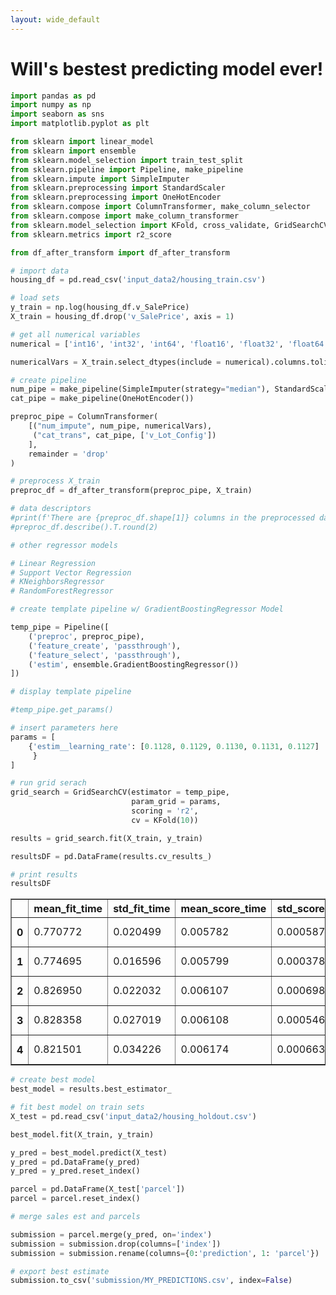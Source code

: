 ```yaml
---
layout: wide_default
---
```


# Will's bestest predicting model ever!


```python
import pandas as pd
import numpy as np
import seaborn as sns
import matplotlib.pyplot as plt

from sklearn import linear_model
from sklearn import ensemble
from sklearn.model_selection import train_test_split
from sklearn.pipeline import Pipeline, make_pipeline 
from sklearn.impute import SimpleImputer
from sklearn.preprocessing import StandardScaler 
from sklearn.preprocessing import OneHotEncoder 
from sklearn.compose import ColumnTransformer, make_column_selector
from sklearn.compose import make_column_transformer
from sklearn.model_selection import KFold, cross_validate, GridSearchCV
from sklearn.metrics import r2_score

from df_after_transform import df_after_transform
```


```python
# import data
housing_df = pd.read_csv('input_data2/housing_train.csv')
```


```python
# load sets 
y_train = np.log(housing_df.v_SalePrice)
X_train = housing_df.drop('v_SalePrice', axis = 1)
```


```python
# get all numerical variables
numerical = ['int16', 'int32', 'int64', 'float16', 'float32', 'float64']

numericalVars = X_train.select_dtypes(include = numerical).columns.tolist()
```


```python
# create pipeline
num_pipe = make_pipeline(SimpleImputer(strategy="median"), StandardScaler())
cat_pipe = make_pipeline(OneHotEncoder())

preproc_pipe = ColumnTransformer(
    [("num_impute", num_pipe, numericalVars), 
     ("cat_trans", cat_pipe, ['v_Lot_Config'])
    ], 
    remainder = 'drop'
)
```


```python
# preprocess X_train
preproc_df = df_after_transform(preproc_pipe, X_train)

# data descriptors
#print(f'There are {preproc_df.shape[1]} columns in the preprocessed data.')
#preproc_df.describe().T.round(2)
```


```python
# other regressor models 

# Linear Regression
# Support Vector Regression
# KNeighborsRegressor
# RandomForestRegressor
```


```python
# create template pipeline w/ GradientBoostingRegressor Model

temp_pipe = Pipeline([
    ('preproc', preproc_pipe), 
    ('feature_create', 'passthrough'), 
    ('feature_select', 'passthrough'), 
    ('estim', ensemble.GradientBoostingRegressor())
])
```


```python
# display template pipeline

#temp_pipe.get_params()
```


```python
# insert parameters here
params = [
    {'estim__learning_rate': [0.1128, 0.1129, 0.1130, 0.1131, 0.1127] 
     }
]
```


```python
# run grid serach
grid_search = GridSearchCV(estimator = temp_pipe, 
                           param_grid = params, 
                           scoring = 'r2', 
                           cv = KFold(10))

results = grid_search.fit(X_train, y_train)

resultsDF = pd.DataFrame(results.cv_results_)
```


```python
# print results
resultsDF
```




<div>
<style scoped>
    .dataframe tbody tr th:only-of-type {
        vertical-align: middle;
    }

    .dataframe tbody tr th {
        vertical-align: top;
    }

    .dataframe thead th {
        text-align: right;
    }
</style>
<table border="1" class="dataframe">
  <thead>
    <tr style="text-align: right;">
      <th></th>
      <th>mean_fit_time</th>
      <th>std_fit_time</th>
      <th>mean_score_time</th>
      <th>std_score_time</th>
      <th>param_estim__learning_rate</th>
      <th>params</th>
      <th>split0_test_score</th>
      <th>split1_test_score</th>
      <th>split2_test_score</th>
      <th>split3_test_score</th>
      <th>split4_test_score</th>
      <th>split5_test_score</th>
      <th>split6_test_score</th>
      <th>split7_test_score</th>
      <th>split8_test_score</th>
      <th>split9_test_score</th>
      <th>mean_test_score</th>
      <th>std_test_score</th>
      <th>rank_test_score</th>
    </tr>
  </thead>
  <tbody>
    <tr>
      <th>0</th>
      <td>0.770772</td>
      <td>0.020499</td>
      <td>0.005782</td>
      <td>0.000587</td>
      <td>0.1128</td>
      <td>{'estim__learning_rate': 0.1128}</td>
      <td>0.921781</td>
      <td>0.864645</td>
      <td>0.886064</td>
      <td>0.880770</td>
      <td>0.767492</td>
      <td>0.870976</td>
      <td>0.877148</td>
      <td>0.784574</td>
      <td>0.843924</td>
      <td>0.877631</td>
      <td>0.857500</td>
      <td>0.044852</td>
      <td>1</td>
    </tr>
    <tr>
      <th>1</th>
      <td>0.774695</td>
      <td>0.016596</td>
      <td>0.005799</td>
      <td>0.000378</td>
      <td>0.1129</td>
      <td>{'estim__learning_rate': 0.1129}</td>
      <td>0.910405</td>
      <td>0.862323</td>
      <td>0.886096</td>
      <td>0.880246</td>
      <td>0.763579</td>
      <td>0.860863</td>
      <td>0.877658</td>
      <td>0.788509</td>
      <td>0.847795</td>
      <td>0.845040</td>
      <td>0.852251</td>
      <td>0.042579</td>
      <td>5</td>
    </tr>
    <tr>
      <th>2</th>
      <td>0.826950</td>
      <td>0.022032</td>
      <td>0.006107</td>
      <td>0.000698</td>
      <td>0.113</td>
      <td>{'estim__learning_rate': 0.113}</td>
      <td>0.921323</td>
      <td>0.861661</td>
      <td>0.887722</td>
      <td>0.870243</td>
      <td>0.758338</td>
      <td>0.874552</td>
      <td>0.878520</td>
      <td>0.781549</td>
      <td>0.850395</td>
      <td>0.874005</td>
      <td>0.855831</td>
      <td>0.046686</td>
      <td>2</td>
    </tr>
    <tr>
      <th>3</th>
      <td>0.828358</td>
      <td>0.027019</td>
      <td>0.006108</td>
      <td>0.000546</td>
      <td>0.1131</td>
      <td>{'estim__learning_rate': 0.1131}</td>
      <td>0.919507</td>
      <td>0.865085</td>
      <td>0.882495</td>
      <td>0.876536</td>
      <td>0.762048</td>
      <td>0.871911</td>
      <td>0.880452</td>
      <td>0.770487</td>
      <td>0.846752</td>
      <td>0.870076</td>
      <td>0.854535</td>
      <td>0.047426</td>
      <td>3</td>
    </tr>
    <tr>
      <th>4</th>
      <td>0.821501</td>
      <td>0.034226</td>
      <td>0.006174</td>
      <td>0.000663</td>
      <td>0.1127</td>
      <td>{'estim__learning_rate': 0.1127}</td>
      <td>0.919244</td>
      <td>0.865185</td>
      <td>0.886335</td>
      <td>0.879806</td>
      <td>0.766001</td>
      <td>0.858832</td>
      <td>0.878918</td>
      <td>0.780664</td>
      <td>0.867277</td>
      <td>0.836307</td>
      <td>0.853857</td>
      <td>0.045110</td>
      <td>4</td>
    </tr>
  </tbody>
</table>
</div>




```python
# create best model
best_model = results.best_estimator_
```


```python
# fit best model on train sets
X_test = pd.read_csv('input_data2/housing_holdout.csv')

best_model.fit(X_train, y_train)

y_pred = best_model.predict(X_test)
y_pred = pd.DataFrame(y_pred)
y_pred = y_pred.reset_index()

parcel = pd.DataFrame(X_test['parcel'])
parcel = parcel.reset_index()
```


```python
# merge sales est and parcels 

submission = parcel.merge(y_pred, on='index')
submission = submission.drop(columns=['index'])
submission = submission.rename(columns={0:'prediction', 1: 'parcel'})
```


```python
# export best estimate
submission.to_csv('submission/MY_PREDICTIONS.csv', index=False)
```
